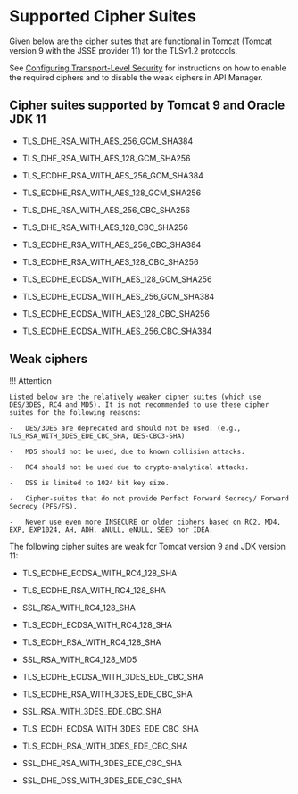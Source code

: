 # Supported Cipher Suites

Given below are the cipher suites that are functional in Tomcat (Tomcat version 9 with the JSSE provider 11) for the TLSv1.2 protocols. 

See [Configuring Transport-Level Security]({{base_path}}/install-and-setup/setup/security/configuring-transport-level-security) for instructions on how to enable the required ciphers and to disable the weak ciphers in API Manager.

## Cipher suites supported by Tomcat 9 and  Oracle JDK 11

-    TLS_DHE_RSA_WITH_AES_256_GCM_SHA384

-    TLS_DHE_RSA_WITH_AES_128_GCM_SHA256

-    TLS_ECDHE_RSA_WITH_AES_256_GCM_SHA384

-    TLS_ECDHE_RSA_WITH_AES_128_GCM_SHA256

-    TLS_DHE_RSA_WITH_AES_256_CBC_SHA256

-    TLS_DHE_RSA_WITH_AES_128_CBC_SHA256

-    TLS_ECDHE_RSA_WITH_AES_256_CBC_SHA384

-    TLS_ECDHE_RSA_WITH_AES_128_CBC_SHA256

-    TLS_ECDHE_ECDSA_WITH_AES_128_GCM_SHA256

-    TLS_ECDHE_ECDSA_WITH_AES_256_GCM_SHA384

-    TLS_ECDHE_ECDSA_WITH_AES_128_CBC_SHA256

-    TLS_ECDHE_ECDSA_WITH_AES_256_CBC_SHA384


## Weak ciphers

!!! Attention 

    Listed below are the relatively weaker cipher suites (which use DES/3DES, RC4 and MD5). It is not recommended to use these cipher suites for the following reasons:

    -   DES/3DES are deprecated and should not be used. (e.g., TLS_RSA_WITH_3DES_EDE_CBC_SHA, DES-CBC3-SHA)

    -   MD5 should not be used, due to known collision attacks.

    -   RC4 should not be used due to crypto-analytical attacks. 

    -   DSS is limited to 1024 bit key size.

    -   Cipher-suites that do not provide Perfect Forward Secrecy/ Forward Secrecy (PFS/FS).

    -   Never use even more INSECURE or older ciphers based on RC2, MD4, EXP, EXP1024, AH, ADH, aNULL, eNULL, SEED nor IDEA.

The following cipher suites are weak for Tomcat version 9 and JDK version 11:

-   TLS_ECDHE_ECDSA_WITH_RC4_128_SHA

-   TLS_ECDHE_RSA_WITH_RC4_128_SHA

-   SSL_RSA_WITH_RC4_128_SHA

-   TLS_ECDH_ECDSA_WITH_RC4_128_SHA

-   TLS_ECDH_RSA_WITH_RC4_128_SHA

-   SSL_RSA_WITH_RC4_128_MD5

-   TLS_ECDHE_ECDSA_WITH_3DES_EDE_CBC_SHA

-   TLS_ECDHE_RSA_WITH_3DES_EDE_CBC_SHA

-   SSL_RSA_WITH_3DES_EDE_CBC_SHA

-   TLS_ECDH_ECDSA_WITH_3DES_EDE_CBC_SHA

-   TLS_ECDH_RSA_WITH_3DES_EDE_CBC_SHA

-   SSL_DHE_RSA_WITH_3DES_EDE_CBC_SHA

-   SSL_DHE_DSS_WITH_3DES_EDE_CBC_SHA
